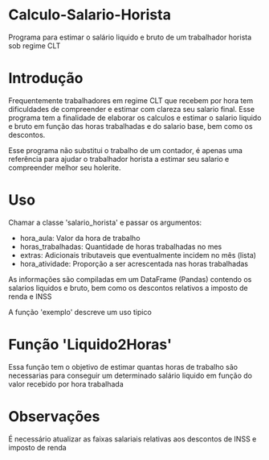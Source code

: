 # Calculo-Salario-Horista
Programa para estimar o salário liquido e bruto de um trabalhador horista sob regime CLT

# Introdução

Frequentemente trabalhadores em regime CLT que recebem por hora tem dificuldades de compreender e estimar com clareza seu salario final. Esse programa tem a finalidade de elaborar os calculos e estimar o salario liquido e bruto em função das horas trabalhadas e do salario base, bem como os descontos. 

Esse programa não substitui o trabalho de um contador, é apenas uma referência para ajudar o trabalhador horista a estimar seu salario e compreender melhor seu holerite.

# Uso

Chamar a classe 'salario_horista' e passar os argumentos:
  - hora_aula: Valor da hora de trabalho
  - horas_trabalhadas: Quantidade de horas trabalhadas no mes
  - extras: Adicionais tributaveis que eventualmente incidem no mês (lista)
  - hora_atividade: Proporção a ser acrescentada nas horas trabalhadas

As informações são compiladas em um DataFrame (Pandas) contendo os salarios liquidos e bruto, bem como os descontos relativos a imposto de renda e INSS

A função 'exemplo' descreve um uso tipico

# Função 'Liquido2Horas'

Essa função tem o objetivo de estimar quantas horas de trabalho são necessarias para conseguir um determinado salário liquido em função do valor recebido por hora trabalhada

# Observações

É necessário atualizar as faixas salariais relativas aos descontos de INSS e imposto de renda

